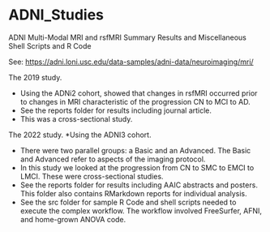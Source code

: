 # ADNI_Studies
ADNI Multi-Modal MRI and rsfMRI Summary Results and Miscellaneous Shell Scripts and R Code

See: https://adni.loni.usc.edu/data-samples/adni-data/neuroimaging/mri/

The 2019 study.
* Using the ADNi2 cohort, showed that changes in rsfMRI occurred prior to changes in MRI characteristic of the progression CN to MCI to AD.
* See the reports folder for results including journal article.
* This was a cross-sectional study.

The 2022 study. 
*Using the ADNI3 cohort.
* There were two parallel groups: a Basic and an Advanced.  The Basic and Advanced refer to aspects of the imaging protocol.
* In this study we looked at the progression from CN to SMC to EMCI to LMCI.  These were cross-sectional studies.
* See the reports folder for results including AAIC abstracts and posters. This folder also contains RMarkdown reports for individual analysis.
* See the src folder for sample R Code and shell scripts needed to execute the complex workflow.  The workflow involved FreeSurfer, AFNI, and home-grown ANOVA code.
